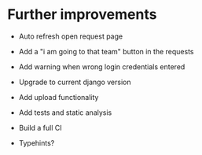 # Further improvements

- Auto refresh open request page
- Add a "i am going to that team" button in the requests

- Add warning when wrong login credentials entered
- Upgrade to current django version
- Add upload functionality
- Add tests and static analysis
- Build a full CI
- Typehints?
